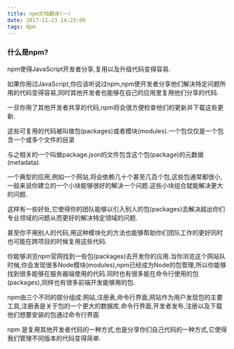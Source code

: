 ```yaml
---
title: npm文档翻译(一)
date: 2017-11-23 14:23:09
tags: Npm
---
```

### 什么是npm?

npm使得JavaScript开发者分享,复用以及升级代码变得容易.

如果你用过JavaScript,你应该听说过npm,npm使开发者分享他们解决特定问题所用的代码变得容易,同时其他开发者也能够在自己的应用里复用他们分享的代码.

一旦你用了其他开发者共享的代码,npm将会很方便检查他们的更新并下载这些更新.

这些可复用的代码被叫做包(packages)或者模块(modules).一个包仅仅是一个包含一个或多个文件的目录

与之相关的一个叫做package.json的文件包含这个包(package)的元数据(metadata).

一个典型的应用,例如一个网站,将会依赖几十个甚至几百个包,这些包通常都很小,一般来说你建立的一个小块能够很好的解决一个问题.这些小块组合就能解决更大的问题.

这样有一些好处,它使得你的团队能够以引入别人的包(packages)去解决超出你们专业领域的问题从而更好的解决特定领域的问题.

甚至你不用别人的代码,用这种模块化的方法也能够帮助你们团队工作的更好同时也可能在跨项目的时候复用这些代码.

你能够浏览npm官网找到一些包(packages)去开发你的应用.当你浏览这个网站队时候,你会发现很多Node模块(modules),npm已经成为Node的包管理,所以你能够找到很多能够在服务器端使用的代码.同时也有很多能在命令行使用的包(packages),同样也有很多前端开发能够用的包.

npm由三个不同的部分组成:网站,注册表,命令行界面,网站作为用户发现包的主要工具,注册表是关于包的一个更大的数据库,命令行界面,开发者发布,注册以及下载他们想要安装的包通过命令行界面


npm 是复用其他开发者代码的一种方式,也是分享你们自己代码的一种方式,它使得我们管理不同版本的代码变得简单.
